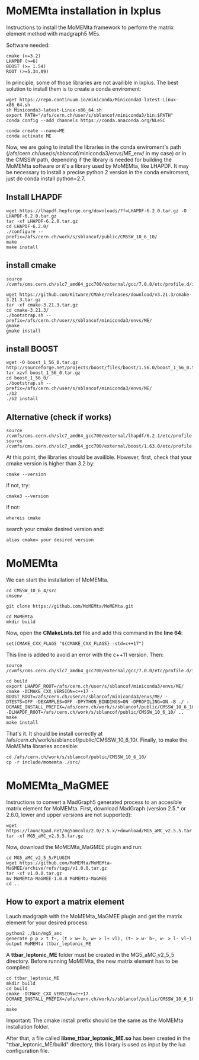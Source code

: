 # MoMEMta installation in lxplus

Instructions to install the MoMEMta framework to perform the matrix element method with madgraph5 MEs.

Software needed:

```
cmake (>=3.2)
LHAPDF (>=6)
BOOST (>= 1.54)
ROOT (>=5.34.09)
```



In principle, some of those libraries are not availible in lxplus. The best solution to install them is to create a conda enviroment:

```
wget https://repo.continuum.io/miniconda/Miniconda3-latest-Linux-x86_64.sh
sh Miniconda3-latest-Linux-x86_64.sh
export PATH="/afs/cern.ch/user/s/sblancof/miniconda3/bin:$PATH"
conda config --add channels https://conda.anaconda.org/NLeSC

conda create --name=ME
conda activate ME
```

Now, we are going to install the libraries in the conda enviroment's path (/afs/cern.ch/user/s/sblancof/miniconda3/envs/ME_env/ in my case) or in the CMSSW path, depending if the library is needed for building the MoMEMta software or it's a library used by MoMEMta, like LHAPDF. It may be necessary to install a precise python 2 version in the conda enviroment, just do conda install python=2.7. 

## Install LHAPDF

```
wget https://lhapdf.hepforge.org/downloads/?f=LHAPDF-6.2.0.tar.gz -O LHAPDF-6.2.0.tar.gz
tar -xf LHAPDF-6.2.0.tar.gz
cd LHAPDF-6.2.0/
./configure --prefix=/afs/cern.ch/work/s/sblancof/public/CMSSW_10_6_10/
make
make install
```

## install cmake

```
source /cvmfs/cms.cern.ch/slc7_amd64_gcc700/external/gcc/7.0.0/etc/profile.d/init.sh

wget https://github.com/Kitware/CMake/releases/download/v3.21.3/cmake-3.21.3.tar.gz
tar -xf cmake-3.21.3.tar.gz
cd cmake-3.21.3/
./bootstrap.sh --prefix=/afs/cern.ch/user/s/sblancof/miniconda3/envs/ME/
gmake
gmake install
```

## install BOOST

```
wget -O boost_1_56_0.tar.gz http://sourceforge.net/projects/boost/files/boost/1.56.0/boost_1_56_0.tar.gz/download
tar xzvf boost_1_56_0.tar.gz
cd boost_1_56_0/
./bootstrap.sh --prefix=/afs/cern.ch/user/s/sblancof/miniconda3/envs/ME/
./b2 
./b2 install
```


## Alternative (check if works)

```
source /cvmfs/cms.cern.ch/slc7_amd64_gcc700/external/lhapdf/6.2.1/etc/profile.d/init.sh
source /cvmfs/cms.cern.ch/slc7_amd64_gcc700/external/boost/1.63.0/etc/profile.d/init.sh
```

At this point, the libraries should be availible. However, first, check that your cmake version is higher than 3.2 by:

```
cmake --version
```

if not, try:

```
cmake3 --version
```

if not:

```
whereis cmake
```

search your cmake desired version and:

```
alias cmake= your desired version
```

# MoMEMta

We can start the installation of MoMEMta.

```
cd CMSSW_10_6_4/src
cmsenv

git clone https://github.com/MoMEMta/MoMEMta.git

cd MoMEMta
mkdir build
```

Now, open the **CMakeLists.txt** file and add this command in the **line 64**:

```
set(CMAKE_CXX_FLAGS "${CMAKE_CXX_FLAGS} -std=c++17")
```

This line is added to avoid an error with the c++11 version. Then:

```
source /cvmfs/cms.cern.ch/slc7_amd64_gcc700/external/gcc/7.0.0/etc/profile.d/init.sh

cd build
export LHAPDF_ROOT=/afs/cern.ch/user/s/sblancof/miniconda3/envs/ME/
cmake -DCMAKE_CXX_VERSION=c++17 -BOOST_ROOT=/afs/cern.ch/user/s/sblancof/miniconda3/envs/ME/ -DTESTS=OFF -DEXAMPLES=OFF -DPYTHON_BINDINGS=ON -DPROFILING=ON -B ./ -DCMAKE_INSTALL_PREFIX=/afs/cern.ch/work/s/sblancof/public/CMSSW_10_6_10/ -DLHAPDF_ROOT=/afs/cern.ch/work/s/sblancof/public/CMSSW_10_6_10/ ..
make 
make install
```

That's it. It should be install correctly at /afs/cern.ch/work/s/sblancof/public/CMSSW_10_6_10/. Finally, to make the MoMEMta libraries accesible:


```
cd /afs/cern.ch/work/s/sblancof/public/CMSSW_10_6_10/
cp -r include/momemta ./src/
```


# MoMEMta_MaGMEE


Instructions to convert a MadGraph5 generated process to an accesible matrix element for MoMEMta. First, download MadGraph (version 2.5.* or 2.6.0, lower and upper versions are not supported):

```
wget https://launchpad.net/mg5amcnlo/2.0/2.5.x/+download/MG5_aMC_v2.5.5.tar.gz
tar -xf MG5_aMC_v2.5.5.tar.gz
```

Now, download the MoMEMta_MaGMEE plugin and run:

```
cd MG5_aMC_v2_5_5/PLUGIN
wget https://github.com/MoMEMta/MoMEMta-MaGMEE/archive/refs/tags/v1.0.0.tar.gz
tar -xf v1.0.0.tar.gz
mv MoMEMta-MaGMEE-1.0.0 MoMEMta-MaGMEE
cd ..
```

## How to export a matrix element

Lauch madgraph with the MoMEMta_MaGMEE plugin and get the matrix element for your desired process:

```
python2 ./bin/mg5_amc
generate p p > t t~, (t > w+ b, w+ > l+ vl), (t~ > w- b~, w- > l- vl~)
output MoMEMta ttbar_leptonic_ME
```

A **ttbar_leptonic_ME** folder must be created in the MG5_aMC_v2_5_5 directory. Before running MoMEMta, the new matrix element has to be compiled:

```
cd ttbar_leptonic_ME
mkdir build
cd build
cmake -DCMAKE_CXX_VERSION=c++17 -DCMAKE_INSTALL_PREFIX=/afs/cern.ch/work/s/sblancof/public/CMSSW_10_6_10/ ..
make 
```

Important: The cmake install prefix should be the same as the MoMEMta installation folder.

After that, a file called **libme_ttbar_leptonic_ME.so** has been created in the "ttbar_leptonic_ME/build" directory, this library is used as input by the lua configuration file.





